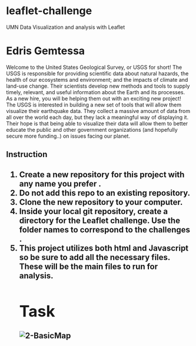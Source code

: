 <h1>leaflet-challenge</h1>
  <p>UMN Data Visualization and analysis with Leaflet</p>
<h1>Edris Gemtessa</h1>
<p>Welcome to the United States Geological Survey, or USGS for short! The USGS is responsible for providing scientific data about natural hazards, the health of our ecosystems and environment; and the impacts of climate and land-use change. Their scientists develop new methods and tools to supply timely, relevant, and useful information about the Earth and its processes. As a new hire, you will be helping them out with an exciting new project!
The USGS is interested in building a new set of tools that will allow them visualize their earthquake data. They collect a massive amount of data from all over the world each day, but they lack a meaningful way of displaying it. Their hope is that being able to visualize their data will allow them to better educate the public and other government organizations (and hopefully secure more funding..) on issues facing our planet.</P>

<h2>Instruction<h2>


<ol>
  <li>Create a new repository for this project with any name you prefer .</li> 
  <li>Do not add this repo to an existing repository.</li>


<li>Clone the new repository to your computer.</li>


<li>Inside your local git repository, create a directory for the Leaflet challenge. Use the folder names to correspond to the challenges .</li>


<li>This project utilizes both html and Javascript so be sure to add all the necessary files. These will be the main files to run for analysis.</li>




  <h1>Task</h1>
<img src="/University-of-Minnesota-Boot-Camp/uofm-stp-data-pt-12-2020-u-c/raw/master/02-Homework/17-Mapping-Web/Instructions/Images/2-BasicMap.png" alt="2-BasicMap" class="js-lazy-loaded qa-js-lazy-loaded">
